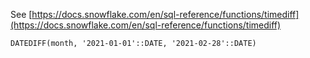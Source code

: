 See [https://docs.snowflake.com/en/sql-reference/functions/timediff](https://docs.snowflake.com/en/sql-reference/functions/timediff)
```
DATEDIFF(month, '2021-01-01'::DATE, '2021-02-28'::DATE)
```
